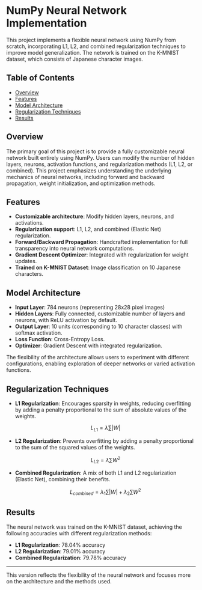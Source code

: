 

# NumPy Neural Network Implementation

This project implements a flexible neural network using NumPy from scratch, incorporating L1, L2, and combined regularization techniques to improve model generalization. The network is trained on the K-MNIST dataset, which consists of Japanese character images. 

## Table of Contents
- [Overview](#overview)
- [Features](#features)
- [Model Architecture](#model-architecture)
- [Regularization Techniques](#regularization-techniques)
- [Results](#results)

## Overview

The primary goal of this project is to provide a fully customizable neural network built entirely using NumPy. Users can modify the number of hidden layers, neurons, activation functions, and regularization methods (L1, L2, or combined). This project emphasizes understanding the underlying mechanics of neural networks, including forward and backward propagation, weight initialization, and optimization methods.

## Features

- **Customizable architecture**: Modify hidden layers, neurons, and activations.
- **Regularization support**: L1, L2, and combined (Elastic Net) regularization.
- **Forward/Backward Propagation**: Handcrafted implementation for full transparency into neural network computations.
- **Gradient Descent Optimizer**: Integrated with regularization for weight updates.
- **Trained on K-MNIST Dataset**: Image classification on 10 Japanese characters.

## Model Architecture

- **Input Layer**: 784 neurons (representing 28x28 pixel images)
- **Hidden Layers**: Fully connected, customizable number of layers and neurons, with ReLU activation by default.
- **Output Layer**: 10 units (corresponding to 10 character classes) with softmax activation.
- **Loss Function**: Cross-Entropy Loss.
- **Optimizer**: Gradient Descent with integrated regularization.

The flexibility of the architecture allows users to experiment with different configurations, enabling exploration of deeper networks or varied activation functions.

## Regularization Techniques

- **L1 Regularization**: Encourages sparsity in weights, reducing overfitting by adding a penalty proportional to the sum of absolute values of the weights.
  
  $$ L_{L1} = \lambda \sum |W| $$

- **L2 Regularization**: Prevents overfitting by adding a penalty proportional to the sum of the squared values of the weights.
  
  $$ L_{L2} = \lambda \sum W^2 $$

- **Combined Regularization**: A mix of both L1 and L2 regularization (Elastic Net), combining their benefits.
  
  $$ L_{combined} = \lambda_1 \sum |W| + \lambda_2 \sum W^2 $$

## Results

The neural network was trained on the K-MNIST dataset, achieving the following accuracies with different regularization methods:

- **L1 Regularization**: 78.04% accuracy
- **L2 Regularization**: 79.01% accuracy
- **Combined Regularization**: 79.78% accuracy

---

This version reflects the flexibility of the neural network and focuses more on the architecture and the methods used.
